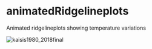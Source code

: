 # animatedRidgelineplots
Animated ridgelineplots showing temperature variations

![kaisis1980_2018final](https://user-images.githubusercontent.com/6195751/64490741-d85e4800-d268-11e9-933f-5f84d8c4cc2a.gif)
